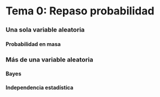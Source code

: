 # Tema 0: Repaso probabilidad

### Una sola variable aleatoria

#### Probabilidad en masa

#### 

####

####

####

### Más de una variable aleatoria

#### Bayes

#### Independencia estadística

